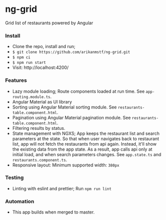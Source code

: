 # ng-grid

Grid list of restaurants powered by Angular

### Install
* Clone the repo, install and run;
* `$ git clone https://github.com/arikanmstf/ng-grid.git`
* `$ npm ci`
* `$ npm run start`
* Visit: http://localhost:4200/

### Features
* Lazy module loading; Route components loaded at run time. See `app-routing.module.ts`.
* Angular Material as UI library
* Sorting using Angular Material sorting module. See `restaurants-table.component.html`.
* Pagination using Angular Material pagination module. See `restaurants-table.component.html`.
* Filtering results by status.
* State management with NGXS; App keeps the restaurant list and search parameters at the state.
So that when user navigates back to restaurant list, app will not fetch the restaurants from api again.
Instead, it'll show the existing data from the app state. As a result, app calls api only at initial load, and when search parameters changes.
See `app.state.ts` and `restaurants.component.ts`.
* Responsive layout: Minimum supported width: `380px`

### Testing
* Linting with eslint and prettier; Run `npm run lint`

### Automation
* This app builds when merged to master.
